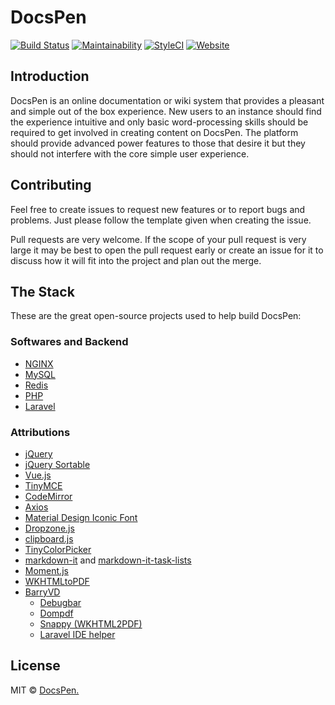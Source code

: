 # DocsPen

[![Build Status](https://travis-ci.org/DocsPen/Platform.svg?branch=master)](https://travis-ci.org/DocsPen/Platform)
[![Maintainability](https://api.codeclimate.com/v1/badges/5aeeae9df8b7eb42f21f/maintainability)](https://codeclimate.com/github/DocsPen/Platform/maintainability)
[![StyleCI](https://styleci.io/repos/115519619/shield?branch=master)](https://styleci.io/repos/115519619)
[![Website](https://img.shields.io/website-up-down-green-red/https/docspen.ga.svg?label=DocsPen%20Platform%20is)](https://docspen.ga)

## Introduction

DocsPen is an online documentation or wiki system that provides a pleasant and simple out of the box experience. New users to an instance should find the experience intuitive and only basic word-processing skills should be required to get involved in creating content on DocsPen. The platform should provide advanced power features to those that desire it but they should not interfere with the core simple user experience.

## Contributing

Feel free to create issues to request new features or to report bugs and problems. Just please follow the template given when creating the issue.

Pull requests are very welcome. If the scope of your pull request is very large it may be best to open the pull request early or create an issue for it to discuss how it will fit into the project and plan out the merge.

## The Stack

These are the great open-source projects used to help build DocsPen:

### Softwares and Backend
* [NGINX](https://nginx.com)
* [MySQL](https://mysql.com)
* [Redis](https://redis.io)
* [PHP](https://php.net)
* [Laravel](https://laravel.com/)

### Attributions
* [jQuery](https://jquery.com/)
* [jQuery Sortable](https://johnny.github.io/jquery-sortable/)
* [Vue.js](http://vuejs.org/)
* [TinyMCE](https://www.tinymce.com/)
* [CodeMirror](https://codemirror.net)
* [Axios](https://github.com/mzabriskie/axios)
* [Material Design Iconic Font](http://zavoloklom.github.io/material-design-iconic-font/icons.html)
* [Dropzone.js](http://www.dropzonejs.com/)
* [clipboard.js](https://clipboardjs.com/)
* [TinyColorPicker](http://www.dematte.at/tinyColorPicker/index.html)
* [markdown-it](https://github.com/markdown-it/markdown-it) and [markdown-it-task-lists](https://github.com/revin/markdown-it-task-lists)
* [Moment.js](http://momentjs.com/)
* [WKHTMLtoPDF](http://wkhtmltopdf.org/index.html)
* [BarryVD](https://github.com/barryvdh)
    * [Debugbar](https://github.com/barryvdh/laravel-debugbar)
    * [Dompdf](https://github.com/barryvdh/laravel-dompdf)
    * [Snappy (WKHTML2PDF)](https://github.com/barryvdh/laravel-snappy)
    * [Laravel IDE helper](https://github.com/barryvdh/laravel-ide-helper)

## License
MIT © [DocsPen.](https://docspen.com)
